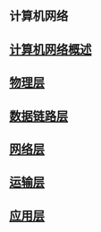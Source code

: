 ## 计算机网络
## [计算机网络概述](0-概述.md)
## [物理层](1-物理层.md)
## [数据链路层](2-链路层.md)
## [网络层](3-网络层.md)
## [运输层](4-运输层.md)
## [应用层](5-应用层.md)

